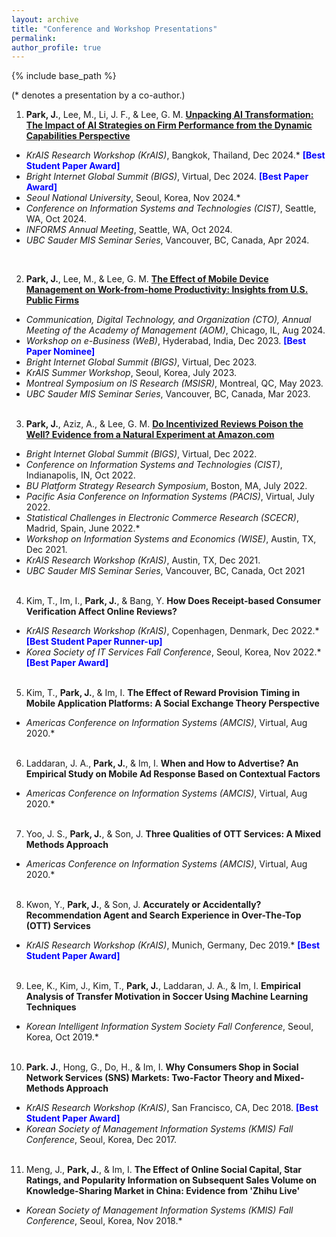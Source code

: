 ```yaml
---
layout: archive
title: "Conference and Workshop Presentations"
permalink: 
author_profile: true
---
```

 
{% include base_path %}

(\* denotes a presentation by a co-author.)

1.	**Park, J.**, Lee, M., Li, J. F., & Lee, G. M. <a href="https://jaecheol-park.github.io/workingpapers/AIOrientation">**Unpacking AI Transformation: The Impact of AI Strategies on Firm Performance from the Dynamic Capabilities Perspective**</a> 
  *	_KrAIS Research Workshop (KrAIS)_, Bangkok, Thailand, Dec 2024.* <span style="color:blue">**[Best Student Paper Award]**</span>
  *	_Bright Internet Global Summit (BIGS)_, Virtual, Dec 2024. <span style="color:blue">**[Best Paper Award]**</span>
  *	_Seoul National University_, Seoul, Korea, Nov 2024.*
  *	_Conference on Information Systems and Technologies (CIST)_, Seattle, WA, Oct 2024.
  *	_INFORMS Annual Meeting_, Seattle, WA, Oct 2024.
  *	_UBC Sauder MIS Seminar Series_, Vancouver, BC, Canada, Apr 2024.  
<br/>

2.	**Park, J.**, Lee, M., & Lee, G. M. <a href="https://jaecheol-park.github.io/workingpapers/MDM">**The Effect of Mobile Device Management on Work-from-home Productivity: Insights from U.S. Public Firms**</a>
  *	_Communication, Digital Technology, and Organization (CTO), Annual Meeting of the Academy of Management (AOM)_, Chicago, IL, Aug 2024.<a href="https://journals.aom.org/doi/abs/10.5465/AMPROC.2024.18070abstract"><i class="fas fa-fw fa-link"></i></a> 
  *	_Workshop on e-Business (WeB)_, Hyderabad, India, Dec 2023. <span style="color:blue"> **[Best Paper Nominee]** </span>
  *	_Bright Internet Global Summit (BIGS)_, Virtual, Dec 2023.
  *	_KrAIS Summer Workshop_, Seoul, Korea, July 2023.
  *	_Montreal Symposium on IS Research (MSISR)_, Montreal, QC, May 2023.
  *	_UBC Sauder MIS Seminar Series_, Vancouver, BC, Canada, Mar 2023.
<br/><br/>

3.	**Park, J.**, Aziz, A., & Lee, G. M. <a href="https://jaecheol-park.github.io/workingpapers/IncentivizedReviews">**Do Incentivized Reviews Poison the Well? Evidence from a Natural Experiment at Amazon.com**</a>   
  *	_Bright Internet Global Summit (BIGS)_, Virtual, Dec 2022.
  *	_Conference on Information Systems and Technologies (CIST)_, Indianapolis, IN, Oct 2022.
  *	_BU Platform Strategy Research Symposium_, Boston, MA, July 2022.
  *	_Pacific Asia Conference on Information Systems (PACIS)_, Virtual, July 2022.
  *	_Statistical Challenges in Electronic Commerce Research (SCECR)_, Madrid, Spain, June 2022.*
  *	_Workshop on Information Systems and Economics (WISE)_, Austin, TX, Dec 2021.
  *	_KrAIS Research Workshop (KrAIS)_, Austin, TX, Dec 2021.
  *	_UBC Sauder MIS Seminar Series_, Vancouver, BC, Canada, Oct 2021
<br/><br/>

4.	Kim, T., Im, I., **Park, J.**, & Bang, Y. **How Does Receipt-based Consumer Verification Affect Online Reviews?**
  *	_KrAIS Research Workshop (KrAIS)_, Copenhagen, Denmark, Dec 2022.* <span style="color:blue"> **[Best Student Paper Runner-up]** </span>
  *	_Korea Society of IT Services Fall Conference_, Seoul, Korea, Nov 2022.* <span style="color:blue"> **[Best Paper Award]** </span>
<br/><br/>

5.	Kim, T., **Park, J.**, & Im, I. **The Effect of Reward Provision Timing in Mobile Application Platforms: A Social Exchange Theory Perspective**
  *	_Americas Conference on Information Systems (AMCIS)_, Virtual, Aug 2020.* <a href="https://aisel.aisnet.org/amcis2020/adv_info_systems_research/adv_info_systems_research/9//"><i class="fas fa-fw fa-link"></i></a>
<br/><br/>

6.	Laddaran, J. A., **Park, J.**, & Im, I. **When and How to Advertise? An Empirical Study on Mobile Ad Response Based on Contextual Factors**
  *	_Americas Conference on Information Systems (AMCIS)_, Virtual, Aug 2020.* <a href="https://aisel.aisnet.org/amcis2020/adv_info_systems_research/adv_info_systems_research/11/"><i class="fas fa-fw fa-link"></i></a>
<br/><br/>

7.	Yoo, J. S., **Park, J.**, & Son, J. **Three Qualities of OTT Services: A Mixed Methods Approach**
  *	_Americas Conference on Information Systems (AMCIS)_, Virtual, Aug 2020.* <a href="https://aisel.aisnet.org/amcis2020/adoption_diffusion_IT/adoption_diffusion_IT/16/"><i class="fas fa-fw fa-link"></i></a>
<br/><br/>

8.	Kwon, Y., **Park, J.**, & Son, J. **Accurately or Accidentally? Recommendation Agent and Search Experience in Over-The-Top (OTT) Services**
  *	_KrAIS Research Workshop (KrAIS)_, Munich, Germany, Dec 2019.* <span style="color:blue"> **[Best Student Paper Award]** </span>
<br/><br/>

9.	Lee, K., Kim, J., Kim, T., **Park, J.**, Laddaran, J. A., & Im, I. **Empirical Analysis of Transfer Motivation in Soccer Using Machine Learning Techniques**
  *	_Korean Intelligent Information System Society Fall Conference_, Seoul, Korea, Oct 2019.*
<br/><br/>

10.	**Park. J.**, Hong, G., Do, H., & Im, I. **Why Consumers Shop in Social Network Services (SNS) Markets: Two-Factor Theory and Mixed-Methods Approach**
  *	_KrAIS Research Workshop (KrAIS)_, San Francisco, CA, Dec 2018. <span style="color:blue"> **[Best Student Paper Award]** </span>
  *	_Korean Society of Management Information Systems (KMIS) Fall Conference_, Seoul, Korea, Dec 2017.
<br/><br/>

11. Meng, J., **Park, J.**, & Im, I. **The Effect of Online Social Capital, Star Ratings, and Popularity Information on Subsequent Sales Volume on Knowledge-Sharing Market in China: Evidence from 'Zhihu Live'**
  *	_Korean Society of Management Information Systems (KMIS) Fall Conference_, Seoul, Korea, Nov 2018.*
<br/><br/>
